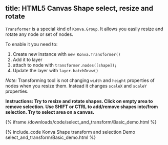 title: HTML5 Canvas Shape select, resize and rotate
---

`Transformer` is a special kind of `Konva.Group`. It allows you easily resize and rotate any node or set of nodes.

To enable it you need to:

1. Create new instance with `new Konva.Transformer()`
2. Add it to layer
3. attach to node with `transformer.nodes([shape]);`
4. Update the layer with `layer.batchDraw()`


*Note:* Transforming tool is not changing `width` and `height` properties of nodes when you resize them. Instead it changes `scaleX` and `scaleY` properties.

**Instructions: Try to resize and rotate shapes. Click on empty area to remove selection. Use SHIFT or CTRL to add/remove shapes into/from selection. Try to select area on a canvas.**

{% iframe /downloads/code/select_and_transform/Basic_demo.html %}

{% include_code Konva Shape transform and selection Demo select_and_transform/Basic_demo.html %}